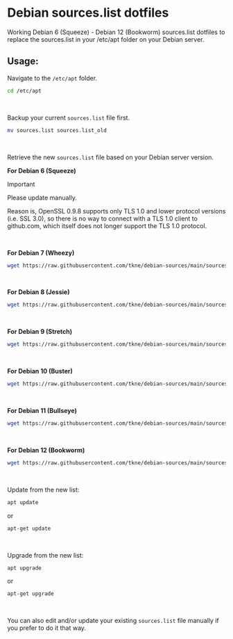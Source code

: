 Debian sources.list dotfiles
======

Working Debian 6 (Squeeze) - Debian 12 (Bookworm) sources.list dotfiles to replace the sources.list in your /etc/apt folder on your Debian server.

## Usage:
Navigate to the `/etc/apt` folder.
```bash
cd /etc/apt
```

</br>

Backup your current `sources.list` file first.
```bash
mv sources.list sources.list_old
```

</br>

Retrieve the new `sources.list` file based on your Debian server version.

**For Debian 6 (Squeeze)**
> [!IMPORTANT]
> Please update manually.
> 
> Reason is, OpenSSL 0.9.8 supports only TLS 1.0 and lower protocol versions (i.e. SSL 3.0), so there is no way to connect with a TLS 1.0 client to github.com, which itself does not longer support the TLS 1.0 protocol.

</br>

**For Debian 7 (Wheezy)**
```bash
wget https://raw.githubusercontent.com/tkne/debian-sources/main/sources.list.debian7 -O /etc/apt/sources.list
```

</br>

**For Debian 8 (Jessie)**
```bash
wget https://raw.githubusercontent.com/tkne/debian-sources/main/sources.list.debian8 -O /etc/apt/sources.list
```

</br>

**For Debian 9 (Stretch)**
```bash
wget https://raw.githubusercontent.com/tkne/debian-sources/main/sources.list.debian9 -O /etc/apt/sources.list
```

</br>

**For Debian 10 (Buster)**
```bash
wget https://raw.githubusercontent.com/tkne/debian-sources/main/sources.list.debian10 -O /etc/apt/sources.list
```

</br>

**For Debian 11 (Bullseye)**
```bash
wget https://raw.githubusercontent.com/tkne/debian-sources/main/sources.list.debian11 -O /etc/apt/sources.list
```

</br>

**For Debian 12 (Bookworm)**
```bash
wget https://raw.githubusercontent.com/tkne/debian-sources/main/sources.list.debian12 -O /etc/apt/sources.list
```

</br>

Update from the new list:
```bash
apt update
```
or
```bash
apt-get update
```

</br>

Upgrade from the new list:
```bash
apt upgrade
```
or
```bash
apt-get upgrade
```

</br>

You can also edit and/or update your existing `sources.list` file manually if you prefer to do it that way.